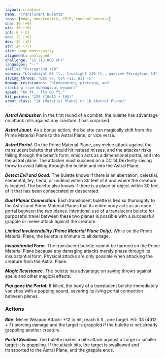 ```yaml
---
layout: creature
name: "Translucent Bulette"
tags: [huge, monstrosity, CR15, tome-of-horrors]
cha: 10 (+0)
wis: 10 (+0)
int: 6 (-2)
con: 22 (+6)
dex: 14 (+2)
str: 24 (+7)
size: Huge monstrosity
alignment: unaligned
challenge: "15 (13,000 XP)"
languages: "--"
skills: "Perception +10"
senses: "blindsight 60 ft., truesight 120 ft., passive Perception 14"
saving_throws: "Dex +7, Con +11, Wis +5"
damage_resistances: "bludgeoning, piercing, and
slashing from nonmagical weapons"
speed: "60 ft., fly 80 ft."
hit_points: "225 (18d12 + 108)"
armor_class: "14 (Material Plane) or 18 (Astral Plane)"
---
```


***Astral Ambusher.*** In the first round of
a combat, the bulette has advantage on
attack rolls against any creature it has
surprised.

***Astral Jaunt.*** As a bonus action, the
bulette can magically shift from the
Prime Material Plane to the Astral
Plane, or vice versa.

***Astral Portal.*** On the Prime
Material Plane, any melee attack
against the translucent bulette
that should hit instead misses, and
the attacker risks falling through
the beast’s form, which acts as a
dimensional portal, and into the astral
plane. The attacker must succeed on a DC
14 Dexterity saving throw to avoid falling through the
bulette and into the Astral Plane.

***Detect Evil and Good.*** The bulette knows if there is an
aberration, celestial, elemental, fey, fiend, or undead within 30 feet of
it and where the creature is located. The bulette also knows if there is a
place or object within 30 feet of it that has been consecrated or desecrated.

***Dual Planar Connection.*** Each translucent bulette is tied so thoroughly
to the Astral and Prime Material Planes that its entire body acts as an open
portal between the two planes. Intentional use of a translucent bulette for
purposeful travel between these two planes is possible with a successful
grapple or melee attack against the creature.

***Limited Invulnerability (Prime Material Plane Only).*** While on the
Prime Material Plane, the bulette is immune to all damage.

***Insubstantial Form.*** The translucent bulette cannot be harmed on the
Prime Material Plane because any damaging attacks merely phase through
its insubstantial form. Physical attacks are only possible when attacking
the creature from the Astral Plane.

***Magic Resistance.*** The bulette has advantage on saving throws against
spells and other magical effects.

***Pop goes the Portal.*** If killed, the body of a translucent bulette
immediately vanishes with a popping sound, severing its living portal
connection between planes.

### Actions

***Bite.*** Melee Weapon Attack: +12 to hit, reach 5 ft., one target. Hit: 33
(4d12 + 7) piercing damage and the target is grappled if the bulette is not
already grappling another creature.

***Portal Swallow.*** The bulette makes a bite attack against a Large or
smaller target it is grappling. If the attack hits, the target is swallowed and
transported to the Astral Plane, and the grapple ends.
